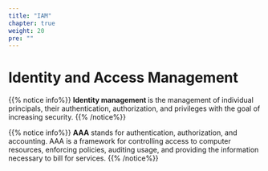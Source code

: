```yaml
---
title: "IAM"
chapter: true
weight: 20
pre: ""
---
```


# Identity and Access Management

{{% notice info%}}
<b>Identity management </b>is the management of individual principals, their authentication, authorization, and privileges with the goal of increasing security.
{{% /notice%}}

{{% notice info%}}
<b>AAA</b> stands for authentication, authorization, and accounting. AAA is a framework for controlling access to computer resources, enforcing policies, auditing usage, and providing the information necessary to bill for services. 
{{% /notice%}}